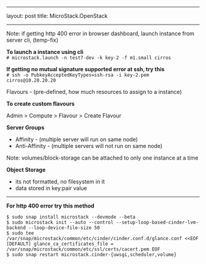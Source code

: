 ***
layout: post
title: MicroStack.OpenStack
***

Note: if getting http 400 error in browser dashboard, launch instance from server cli, (temp-fix)

**To launch a instance using cli** <br>
`# microstack.launch -n test7-dev -k key-2 -f m1.small cirros`

**If getting no mutual signature supported error at ssh, try this** <br>
`# ssh -o PubkeyAcceptedKeyTypes=ssh-rsa -i key-2.pem cirros@10.20.20.20`

Flavours - (pre-defined, how much resources to assign to a instance)

**To create custom flavours** <br>
<p> Admin  >  Compute > Flavour > Create Flavour </p>

**Server Groups** <br>
- Affinity - (multiple server will run on same node) <br>
- Anti-Affinity - (multiple servers will not run on same node)

Note: volumes/block-storage can be attached to only one instance at a time

**Object Storage** <br>
- its not formatted, no filesystem in it
- data stored in key:pair value

***

**For http 400 error try this method**

`$ sudo snap install microstack --devmode --beta` <br>
`$ sudo microstack init --auto --control --setup-loop-based-cinder-lvm-backend --loop-device-file-size 50` <br>
`$ sudo tee /var/snap/microstack/common/etc/cinder/cinder.conf.d/glance.conf <<EOF [DEFAULT] glance_ca_certificates_file = /var/snap/microstack/common/etc/ssl/certs/cacert.pem EOF` <br>
`$ sudo snap restart microstack.cinder-{uwsgi,scheduler,volume}` <br>
